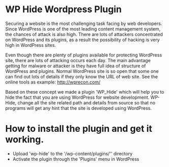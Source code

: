 # WP Hide  Wordpress Plugin
Securing a website is the most challenging task facing by web developers. Since WordPress is one of the most leading content management system, the chances of attack is also high.   There are lots of attackers concentrated on WordPress and its plugins, as a result the possibility of hacking is very high in WordPress sites.

Even though there are plenty of plugins available for protecting WordPress site, there are lots of attacking occurs each day. The main advantage getting for malware or attacker is they have full idea of structure of WordPress and plugins. Normal WordPress site is so open that some one can find out lots of details if they only know the URL of web site. See the online tools as example: http://wprecon.com/

Based on these concept we made a plugin 'WP_Hide' which will help you to hide the fact that you are using WordPress for website development. WP-Hide, change all the site related path and details from source so that no programs will get any hint that the site is developed using  WordPress.  

# How to install the plugin and get it working.
- Upload 'wp-hide' to the '/wp-content/plugins/'' directory
- Activate the plugin through the 'Plugins' menu in WordPress